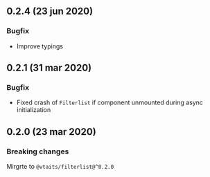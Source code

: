 ## 0.2.4 (23 jun 2020)

### Bugfix

- Improve typings

## 0.2.1 (31 mar 2020)

### Bugfix

- Fixed crash of `Filterlist` if component unmounted during async initialization

## 0.2.0 (23 mar 2020)

### Breaking changes

Mirgrte to `@vtaits/filterlist@^0.2.0`
